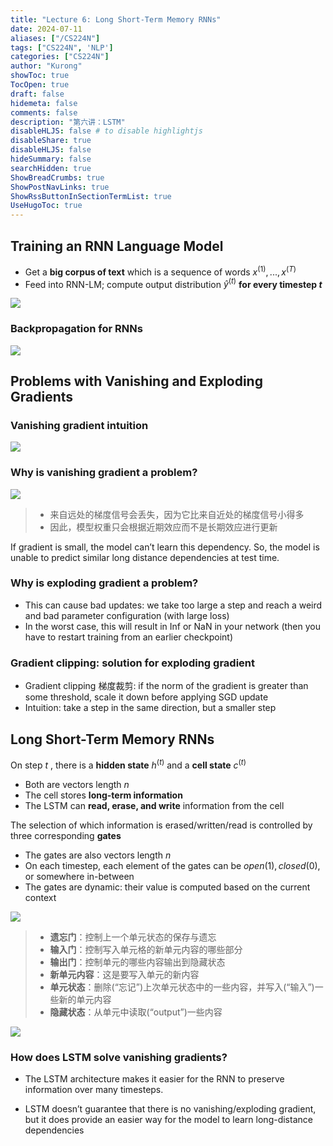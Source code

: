 ```yaml
---
title: "Lecture 6: Long Short-Term Memory RNNs"
date: 2024-07-11
aliases: ["/CS224N"]
tags: ["CS224N", 'NLP']
categories: ["CS224N"]
author: "Kurong"
showToc: true
TocOpen: true
draft: false
hidemeta: false
comments: false
description: "第六讲：LSTM"
disableHLJS: false # to disable highlightjs
disableShare: true
disableHLJS: false
hideSummary: false
searchHidden: true
ShowBreadCrumbs: true
ShowPostNavLinks: true
ShowRssButtonInSectionTermList: true
UseHugoToc: true
---
```


## Training an RNN Language Model

- Get a **big corpus of text** which is a sequence of words $x^{(1)},...,x^{(T)}$
- Feed into RNN-LM; compute output distribution  $\hat y ^{(t)}$ **for every timestep $t$​** 

![](/img/CS224N/lesson_6/img1.png)

### Backpropagation for RNNs

![](/img/CS224N/lesson_6/img2.png)



## Problems with Vanishing and Exploding Gradients

### Vanishing gradient intuition

![](/img/CS224N/lesson_6/img3.png)

### Why is vanishing gradient a problem?

![](/img/CS224N/lesson_6/img4.png)

> - 来自远处的梯度信号会丢失，因为它比来自近处的梯度信号小得多
> - 因此，模型权重只会根据近期效应而不是长期效应进行更新

If gradient is small, the model can’t learn this dependency. So, the model is unable to predict similar long distance dependencies at test time.

### Why is exploding gradient a problem?

- This can cause bad updates: we take too large a step and reach a weird and bad  parameter configuration (with large loss)
- In the worst case, this will result in Inf or NaN in your network (then you have to restart training from an earlier checkpoint)

### Gradient clipping: solution for exploding gradient

- Gradient clipping 梯度裁剪: if the norm of the gradient is greater than some threshold, scale it  down before applying SGD update
- Intuition: take a step in the same direction, but a smaller step



## Long Short-Term Memory RNNs

On step $t$ , there is a **hidden state**  $h^{(t)}$ and a **cell state** $c^{(t)}$​

- Both are vectors length $n$
- The cell stores **long-term information**
- The LSTM can **read, erase, and write** information from the cell

The selection of which information is erased/written/read is controlled by three corresponding **gates**

- The gates are also vectors length $n$
- On each timestep, each element of the gates can be $open (1), closed (0)$, or somewhere in-between
- The gates are dynamic: their value is computed based on the current context

![](/img/CS224N/lesson_6/img5.png)

> - **遗忘门**：控制上一个单元状态的保存与遗忘
> - **输入门**：控制写入单元格的新单元内容的哪些部分
> - **输出门**：控制单元的哪些内容输出到隐藏状态
> - **新单元内容**：这是要写入单元的新内容
> - **单元状态**：删除(“忘记”)上次单元状态中的一些内容，并写入(“输入”)一些新的单元内容
> - **隐藏状态**：从单元中读取(“output”)一些内容

![](/img/CS224N/lesson_6/img6.png)

### How does LSTM solve vanishing gradients?

- The LSTM architecture makes it easier for the RNN to  preserve information over many timesteps.

- LSTM doesn’t guarantee that there is no vanishing/exploding  gradient, but it does provide an easier way for the model to learn  long-distance dependencies

